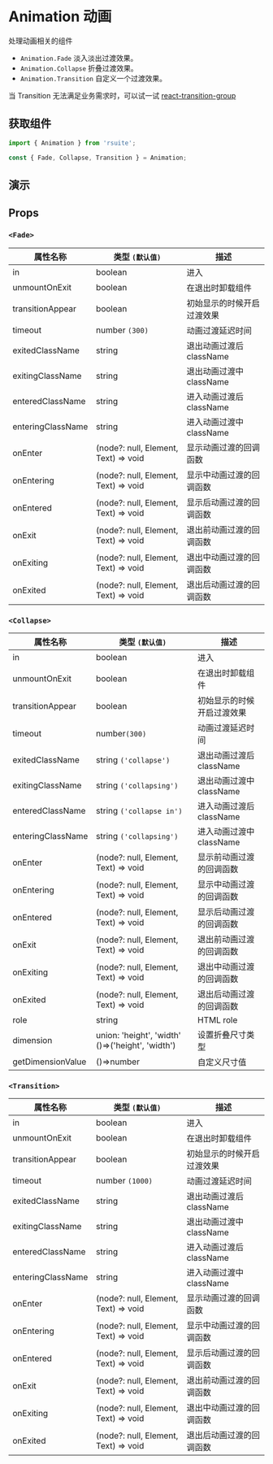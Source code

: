 # Animation 动画 [<i class="icon icon-edit2" ></i>](https://github.com/rsuite/rsuite.github.io/blob/master/src/components/animation/index.md)

处理动画相关的组件

* `Animation.Fade` 淡入淡出过渡效果。
* `Animation.Collapse` 折叠过渡效果。
* `Animation.Transition` 自定义一个过渡效果。

当 Transition 无法满足业务需求时，可以试一试 [react-transition-group](https://github.com/reactjs/react-transition-group)

## 获取组件

```js
import { Animation } from 'rsuite';

const { Fade, Collapse, Transition } = Animation;
```

## 演示

<!--{demo}-->

## Props

### `<Fade>`

| 属性名称          | 类型 `(默认值)`                      | 描述                       |
| ----------------- | ------------------------------------ | -------------------------- |
| in                | boolean                              | 进入                       |
| unmountOnExit     | boolean                              | 在退出时卸载组件           |
| transitionAppear  | boolean                              | 初始显示的时候开启过渡效果 |
| timeout           | number `(300)`                       | 动画过渡延迟时间           |
| exitedClassName   | string                               | 退出动画过渡后 className   |
| exitingClassName  | string                               | 退出动画过渡中 className   |
| enteredClassName  | string                               | 进入动画过渡后 className   |
| enteringClassName | string                               | 进入动画过渡中 className   |
| onEnter           | (node?: null, Element, Text) => void | 显示动画过渡的回调函数     |
| onEntering        | (node?: null, Element, Text) => void | 显示中动画过渡的回调函数   |
| onEntered         | (node?: null, Element, Text) => void | 显示后动画过渡的回调函数   |
| onExit            | (node?: null, Element, Text) => void | 退出前动画过渡的回调函数   |
| onExiting         | (node?: null, Element, Text) => void | 退出中动画过渡的回调函数   |
| onExited          | (node?: null, Element, Text) => void | 退出后动画过渡的回调函数   |

### `<Collapse>`

| 属性名称          | 类型 `(默认值)`                                  | 描述                       |
| ----------------- | ------------------------------------------------ | -------------------------- |
| in                | boolean                                          | 进入                       |
| unmountOnExit     | boolean                                          | 在退出时卸载组件           |
| transitionAppear  | boolean                                          | 初始显示的时候开启过渡效果 |
| timeout           | number`(300)`                                    | 动画过渡延迟时间           |
| exitedClassName   | string `('collapse')`                            | 退出动画过渡后 className   |
| exitingClassName  | string `('collapsing')`                          | 退出动画过渡中 className   |
| enteredClassName  | string `('collapse in')`                         | 进入动画过渡后 className   |
| enteringClassName | string `('collapsing')`                          | 进入动画过渡中 className   |
| onEnter           | (node?: null, Element, Text) => void             | 显示前动画过渡的回调函数   |
| onEntering        | (node?: null, Element, Text) => void             | 显示中动画过渡的回调函数   |
| onEntered         | (node?: null, Element, Text) => void             | 显示后动画过渡的回调函数   |
| onExit            | (node?: null, Element, Text) => void             | 退出前动画过渡的回调函数   |
| onExiting         | (node?: null, Element, Text) => void             | 退出中动画过渡的回调函数   |
| onExited          | (node?: null, Element, Text) => void             | 退出后动画过渡的回调函数   |
| role              | string                                           | HTML role                  |
| dimension         | union: 'height', 'width' ()=>('height', 'width') | 设置折叠尺寸类型           |
| getDimensionValue | ()=>number                                       | 自定义尺寸值               |

### `<Transition>`

| 属性名称          | 类型 `(默认值)`                      | 描述                       |
| ----------------- | ------------------------------------ | -------------------------- |
| in                | boolean                              | 进入                       |
| unmountOnExit     | boolean                              | 在退出时卸载组件           |
| transitionAppear  | boolean                              | 初始显示的时候开启过渡效果 |
| timeout           | number `(1000)`                      | 动画过渡延迟时间           |
| exitedClassName   | string                               | 退出动画过渡后 className   |
| exitingClassName  | string                               | 退出动画过渡中 className   |
| enteredClassName  | string                               | 进入动画过渡后 className   |
| enteringClassName | string                               | 进入动画过渡中 className   |
| onEnter           | (node?: null, Element, Text) => void | 显示动画过渡的回调函数     |
| onEntering        | (node?: null, Element, Text) => void | 显示中动画过渡的回调函数   |
| onEntered         | (node?: null, Element, Text) => void | 显示后动画过渡的回调函数   |
| onExit            | (node?: null, Element, Text) => void | 退出前动画过渡的回调函数   |
| onExiting         | (node?: null, Element, Text) => void | 退出中动画过渡的回调函数   |
| onExited          | (node?: null, Element, Text) => void | 退出后动画过渡的回调函数   |

